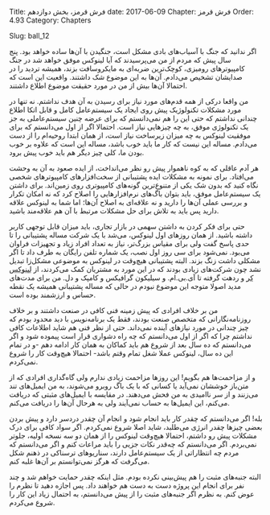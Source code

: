 Title: فرش قرمز، بخش دوازدهم
date: 2017-06-09
Chapter: فرش قرمز
Order: 4.93
Category: Chapters

Slug: ball_12




اگر ندانید که جنگ با آسیاب‌های بادی مشکل است، جنگیدن با آن‌ها ساده خواهد بود. پنج سال پیش که مردم از من می‌پرسیدند که آیا لینوکس موفق خواهد شد در جنگ کامپیوترهای رومیزی، کوچک‌ترین ضربه‌ای به مایکروسافت بزند، همیشه تردید را در صدایشان تشخیص می‌دادم. آن‌ها به این موضوع شک داشتند. واقعیت این است که احتمالا آن‌ها بیش از من در مورد حقیقت موضوع اطلاع داشتند.

من واقعا درکی از همه قدم‌های مورد نیاز برای رسیدن به آن هدف نداشتم. نه تنها در مورد مشکلات تکنولوژیک پیش روی ایجاد یک سیستم‌عامل کامل و قابل اتکا اطلاع چندانی نداشتم که حتی این را هم نمی‌دانستم که برای عرضه چنین سیستم‌عاملی به جز یک تکنولوژی موفق، به چه چیزهایی نیاز است. احتمالا اگر از اول می‌دانستم که برای موفقیت لینوکس به چه میزان زیرساخت نیاز است، از همان ابتدا روحیه‌ام را از دست می‌دادم. مساله این نیست که کار ما باید خوب باشد، مساله این است که علاوه بر خوب بودن ما، کلی چیز دیگر هم باید خوب پیش برود.

هر آدم عاقلی که به کوه ناهموار پیش رو نظر می‌انداخت، از ایده صعود به آن به وحشت می‌افتاد. برای نمونه به مشکلات ایده پشتیبانی از سخت‌افزارهای کامپیوترهای شخصی نگاه کنید که بدون شک یکی از متنوع‌ترین گونه‌های کامپیوتری روی زمین‌اند. برای داشتن یک سیستم‌عامل موفق، باید بتوان باگ‌های نرم‌افزارهایی را اصلاح کرد که نه امکان تکرار و بررسی عملی آن‌ها را دارید و نه علاقه‌ای به اصلاح آن‌ها؛ اما شما به لینوکس علاقه دارید پس باید به تلاش برای حل مشکلات مرتبط با آن هم علاقه‌مند باشید.

حتی برای فکر کردن به داشتن سهمی در بازار تجاری، باید میزان قابل توجهی کاربر داشته باشید. از همان روزهای اول لینوکس، می‌شد با یک شرکت مساله پشتیبانی را تا حدی پاسخ گفت ولی برای مقیاس بزرگ‌تر، نیاز به تعداد افراد زیاد و تجهیزات فراوان می‌بود. نمی‌شود برای سی روز اول نصب، یک شماره تلفن رایگان به طرف داد تا اگر مشکلی داشت زنگ بزند. البته پشتیبانی هیچ‌وقت در لینوکس به موضوعی مشکل‌زا تبدیل نشد چون شرکت‌های زیادی بودند که در این مورد به مشتریان کمک می‌کردند، از <abbr title="Linuxcare">لینوکس کر</abbr > و ردهت گرفته تا آی.بی.ام. و سیلیکون‌ گرافیکس و کامپک و دل. من برای مدت‌های مدید اصولا متوجه این موضوع نبودم در حالی که مساله پشتیبانی همیشه یک نقطه حساس و ارزشمند بوده است.

من بر خلاف افرادی که پیش زمینه فنی کافی در صنعت داشتند و بر خلاف روزنامه‌نگارانی که متخصص صنعت بودند، فقط یک برنامه‌نویس با دید محدود بودم که چیز چندانی در مورد نیازهای آینده نمی‌داند. حتی از نظر فنی هم شاید اطلاعات کافی نداشتم چرا که اگر از اول می‌دانستم که چه راه دشواری قرار است پیموده شود و اگر می‌دانستم که ده سال بعد از شروع هم باید کماکان به همان کار ادامه دهم -و در تمام این ده سال،‌ لینوکس عملا شغل تمام وقتم باشد- احتمالا هیچ‌وقت کار را شروع نمی‌کردم.

و از مزاحمت‌ها هم بگویم! این روزها مزاحمت زیادی ندارم ولی گاه‌گداری افرادی که از متن‌باز خوششان نمی‌آید یا کسانی که با یک باگ روبرو می‌شوند، به من ایمیل‌های تند می‌زنند و از سر ناامیدی به من فحش می‌دهند. در مقایسه با ایمیل‌های مثبتی که دریافت می‌کنم، این ایمیل‌ها به حساب نمی‌آیند ولی به هرحال آن‌ها را دریافت می‌کنم.

بله! اگر می‌دانستم که چقدر کار باید انجام شود و انجام آن چقدر دردسر دارد و پیش بردن بعضی چیزها چقدر انرژی می‌طلبد، شاید اصلا شروع نمی‌کردم. اگر سواد کافی برای درک مشکلات پیش رو داشتم، احتمالا هیچ‌وقت لینوکس را از همان دو سه نسخه اولیه، جلوتر نمی‌بردم. اگر می‌دانستم که چه‌قدر نکات جزیی را باید مراعات کنم و اگر می‌دانستم که مردم چه انتظاراتی از یک سیستم‌عامل دارند، سناریوهای ترسناکی در ذهنم شکل می‌گرفت که هرگز نمی‌توانستم بر آن‌ها غلبه کنم.

البته جنبه‌های مثبت را هم پیش‌بینی نکرده بودم. مثل اینکه چقدر حمایت خواهم شد و چند نفر برای انجام این پروژه دست به دست هم خواهند داد. پس اجازه دهید تا نظرم را عوض کنم. به نظرم اگر جنبه‌های مثبت را از پیش می‌دانستم، به احتمال زیاد این کار را شروع می‌کردم.



